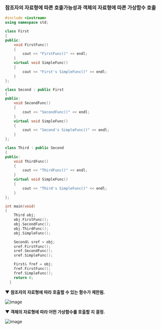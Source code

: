 ### 참조자의 자료형에 따른 호출가능성과 객체의 자료형에 따른 가상함수 호출

```C++
#include <iostream>
using namespace std;

class First
{
public:
	void FirstFunc()
	{
		cout << "FirstFunc()" << endl;
	}
	virtual void SimpleFunc()
	{
		cout << "First's SimpleFunc()" << endl;
	}
};

class Second : public First
{
public:
	void SecondFunc()
	{
		cout << "SecondFunc()" << endl;
	}
	virtual void SimpleFunc()
	{
		cout << "Second's SimpleFunc()" << endl;
	}
};

class Third : public Second
{
public:
	void ThirdFunc()
	{
		cout << "ThirdFunc()" << endl;
	}
	virtual void SimpleFunc()
	{
		cout << "Third's SimpleFunc()" << endl;
	}
};

int main(void)
{
	Third obj;
	obj.FirstFunc();
	obj.SecondFunc();
	obj.ThirdFunc();
	obj.SimpleFunc();

	Second& sref = obj;
	sref.FirstFunc();
	sref.SecondFunc();
	sref.SimpleFunc();

	First& fref = obj;
	fref.FirstFunc();
	fref.SimpleFunc();
	return 0;
  }
```

**▼ 참조자의 자료형에 따라 호출할 수 있는 함수가 제한됨.**

![image](https://user-images.githubusercontent.com/80379900/114132823-0c678680-9940-11eb-94fb-85ef0805a5c5.png)

**▼ 객체의 자료형에 따라 어떤 가상함수를 호출할 지 결정.**

![image](https://user-images.githubusercontent.com/80379900/114134019-f22ea800-9941-11eb-86bd-8b14d871d044.png)
